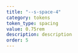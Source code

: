 ```yaml
---
title: "--s-space-4"
category: tokens
token_type: spacing
value: 0.75rem
description: description
order: 5
---
```

